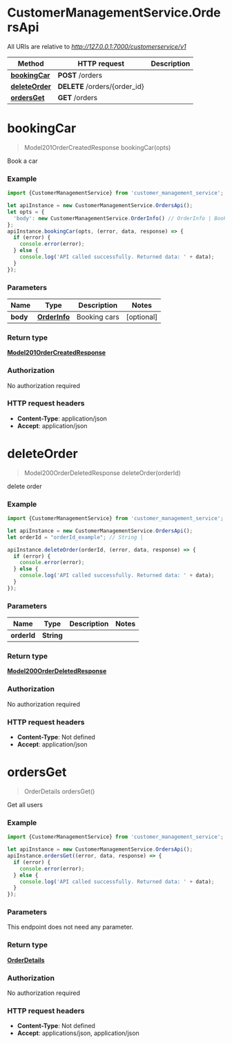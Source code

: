 # CustomerManagementService.OrdersApi

All URIs are relative to *http://127.0.0.1:7000/customerservice/v1*

Method | HTTP request | Description
------------- | ------------- | -------------
[**bookingCar**](OrdersApi.md#bookingCar) | **POST** /orders | 
[**deleteOrder**](OrdersApi.md#deleteOrder) | **DELETE** /orders/{order_id} | 
[**ordersGet**](OrdersApi.md#ordersGet) | **GET** /orders | 

<a name="bookingCar"></a>
# **bookingCar**
> Model201OrderCreatedResponse bookingCar(opts)



Book a car

### Example
```javascript
import {CustomerManagementService} from 'customer_management_service';

let apiInstance = new CustomerManagementService.OrdersApi();
let opts = { 
  'body': new CustomerManagementService.OrderInfo() // OrderInfo | Booking cars
};
apiInstance.bookingCar(opts, (error, data, response) => {
  if (error) {
    console.error(error);
  } else {
    console.log('API called successfully. Returned data: ' + data);
  }
});
```

### Parameters

Name | Type | Description  | Notes
------------- | ------------- | ------------- | -------------
 **body** | [**OrderInfo**](OrderInfo.md)| Booking cars | [optional] 

### Return type

[**Model201OrderCreatedResponse**](Model201OrderCreatedResponse.md)

### Authorization

No authorization required

### HTTP request headers

 - **Content-Type**: application/json
 - **Accept**: application/json

<a name="deleteOrder"></a>
# **deleteOrder**
> Model200OrderDeletedResponse deleteOrder(orderId)



delete order

### Example
```javascript
import {CustomerManagementService} from 'customer_management_service';

let apiInstance = new CustomerManagementService.OrdersApi();
let orderId = "orderId_example"; // String | 

apiInstance.deleteOrder(orderId, (error, data, response) => {
  if (error) {
    console.error(error);
  } else {
    console.log('API called successfully. Returned data: ' + data);
  }
});
```

### Parameters

Name | Type | Description  | Notes
------------- | ------------- | ------------- | -------------
 **orderId** | **String**|  | 

### Return type

[**Model200OrderDeletedResponse**](Model200OrderDeletedResponse.md)

### Authorization

No authorization required

### HTTP request headers

 - **Content-Type**: Not defined
 - **Accept**: application/json

<a name="ordersGet"></a>
# **ordersGet**
> OrderDetails ordersGet()



Get  all users

### Example
```javascript
import {CustomerManagementService} from 'customer_management_service';

let apiInstance = new CustomerManagementService.OrdersApi();
apiInstance.ordersGet((error, data, response) => {
  if (error) {
    console.error(error);
  } else {
    console.log('API called successfully. Returned data: ' + data);
  }
});
```

### Parameters
This endpoint does not need any parameter.

### Return type

[**OrderDetails**](OrderDetails.md)

### Authorization

No authorization required

### HTTP request headers

 - **Content-Type**: Not defined
 - **Accept**: applications/json, application/json

